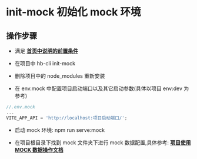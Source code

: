 # init-mock 初始化 mock 环境

## 操作步骤

- 满足 **[首页中说明的前置条件](/hb-packages/hb-cli/)**
- 在项目中 hb-cli init-mock
- 删除项目中的 node_modules 重新安装

- 在 env.mock 中配置项目启动端口以及其它启动参数(具体以项目 env:dev 为参考)

```js
//.env.mock
...
VITE_APP_API = 'http://localhost:项目启动端口/';
```

- 启动 mock 环境: npm run serve:mock

- 在项目根目录下找到 mock 文件夹下进行 mock 数据配置,具体参考: **[项目使用 MOCK 数据操作文档](/mock/)**

